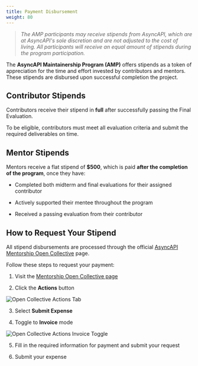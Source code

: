 ```yaml
---
title: Payment Disbursement
weight: 80
---
```


> _The AMP participants may receive stipends from AsyncAPI, which are at AsyncAPI's sole discretion and are not adjusted to the cost of living. All participants will receive an equal amount of stipends during the program participation._

The **AsyncAPI Maintainership Program (AMP)** offers stipends as a token of appreciation for the time and effort invested by contributors and mentors. These stipends are disbursed upon successful completion the project.

## Contributor Stipends

Contributors receive their stipend in **full** after successfully passing the Final Evaluation.

To be eligible, contributors must meet all evaluation criteria and submit the required deliverables on time.

## Mentor Stipends

Mentors receive a flat stipend of **$500**, which is paid **after the completion of the program**, once they have:

- Completed both midterm and final evaluations for their assigned contributor

- Actively supported their mentee throughout the program

- Received a passing evaluation from their contributor

## How to Request Your Stipend

All stipend disbursements are processed through the official [AsyncAPI Mentorship Open Collective](https://opencollective.com/asyncapi/projects/asyncapi-mentorship) page.

Follow these steps to request your payment:

1. Visit the [Mentorship Open Collective page](https://opencollective.com/asyncapi/projects/asyncapi-mentorship)
   
2. Click the **Actions** button

![Open Collective Actions Tab](../../../../assets/open-collective-action.png)

3. Select **Submit Expense**

4. Toggle to **Invoice** mode

![Open Collective Actions Invoice Toggle](../../../../assets/open-collective-invoice.png)

5. Fill in the required information for payment and submit your request

6. Submit your expense